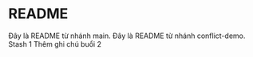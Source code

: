 # README

Đây là README từ nhánh main.
Đây là README từ nhánh conflict-demo.
Stash 1
Thêm ghi chú buổi 2
